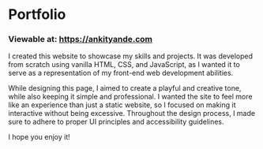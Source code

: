# Portfolio
### Viewable at: https://ankityande.com

I created this website to showcase my skills and projects. It was developed from scratch using vanilla HTML, CSS, and JavaScript, as I wanted it to serve as a representation of my front-end web development abilities.

While designing this page, I aimed to create a playful and creative tone, while also keeping it simple and professional. I wanted the site to feel more like an experience than just a static website, so I focused on making it interactive without being excessive. Throughout the design process, I made sure to adhere to proper UI principles and accessibility guidelines.

I hope you enjoy it!
